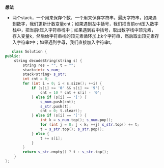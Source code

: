 **想法**
- 两个stack，一个用来保存个数，一个用来保存字符串，遍历字符串，如果遇到数字，我们更新计数变量cnt；如果遇到左中括号，我们把当前cnt压入数字栈中，把当前t压入字符串栈中；如果遇到右中括号，取出数字栈中顶元素，存入变量k，然后给字符串栈的顶元素循环加上k个字符串，然后取出顶元素存入字符串t中；如果遇到字母，我们直接加入字符串t。

```c++
   class Solution {
public:
    string decodeString(string s) {
        string res = "", t = "";
        stack<int> s_num;
        stack<string> s_str;
        int cnt = 0;
        for (int i = 0; i < s.size(); ++i) {
            if (s[i] >= '0' && s[i] <= '9') {
                cnt = 10 * cnt + s[i] - '0';
            } else if (s[i] == '[') {
                s_num.push(cnt);
                s_str.push(t);
                cnt = 0; t.clear();
            } else if (s[i] == ']') {
                int k = s_num.top(); s_num.pop();
                for (int j = 0; j < k; ++j) s_str.top() += t;
                t = s_str.top(); s_str.pop();
            } else {
                t += s[i];
            }
        }
        return s_str.empty() ? t : s_str.top();
    }
};
```